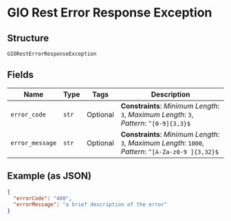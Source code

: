 
# GIO Rest Error Response Exception

## Structure

`GIORestErrorResponseException`

## Fields

| Name | Type | Tags | Description |
|  --- | --- | --- | --- |
| `error_code` | `str` | Optional | **Constraints**: *Minimum Length*: `3`, *Maximum Length*: `3`, *Pattern*: `^[0-9]{3,3}$` |
| `error_message` | `str` | Optional | **Constraints**: *Minimum Length*: `3`, *Maximum Length*: `1000`, *Pattern*: `^[A-Za-z0-9 ]{3,32}$` |

## Example (as JSON)

```json
{
  "errorCode": "400",
  "errorMessage": "a brief description of the error"
}
```

